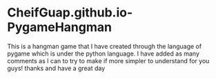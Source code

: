 # CheifGuap.github.io-PygameHangman
This is a hangman game that I have created through the language of pygame which is under the python language. I have added as many comments as I can to try to make if more simpler to understand for you guys! thanks and have a great day
